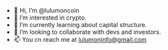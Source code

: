 - 👋 Hi, I’m @lulumoncoin
- 👀 I’m interested in crypto.
- 🌱 I’m currently learning about capital structure.
- 💞️ I’m looking to collaborate with devs and investors.
- 📫 You cn reach me at lulumoninfo@gmail.com


